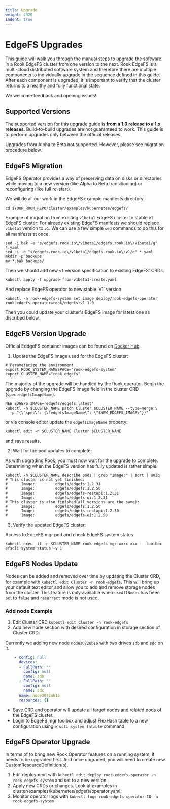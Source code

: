```yaml
---
title: Upgrade
weight: 4920
indent: true
---
```


# EdgeFS Upgrades

This guide will walk you through the manual steps to upgrade the software in a Rook EdgeFS cluster
from one version to the next. Rook EdgeFS is a multi-cloud distributed software system and
therefore there are multiple components to individually upgrade in the sequence defined in this
guide. After each component is upgraded, it is important to verify that the cluster returns to a
healthy and fully functional state.

We welcome feedback and opening issues!

## Supported Versions

The supported version for this upgrade guide is **from a 1.0 release to a 1.x releases**.
Build-to-build upgrades are not guaranteed to work. This guide is to perform upgrades only between
the official releases.

Upgrades from Alpha to Beta not supported. However, please see migration procedure below.

## EdgeFS Migration

EdgeFS Operator provides a way of preserving data on disks or directories while moving to a
new version (like Alpha to Beta transitioning) or reconfiguring (like full re-start).

We will do all our work in the EdgeFS example manifests directory.

```console
cd $YOUR_ROOK_REPO/cluster/examples/kubernetes/edgefs/
```

Example of migration from existing `v1beta1` EdgeFS cluster to stable `v1` EdgeFS cluster:
For already existing EdgeFS manifests we should replace `v1beta1` version to `v1`.
We can use a few simple `sed` commands to do this for all manifests at once.

```console
sed -i.bak -e "s/edgefs.rook.io\/v1beta1/edgefs.rook.io\/v1beta1/g" *.yaml
sed -i -e "s/edgefs.rook.io\/v1beta1/edgefs.rook.io\/v1/g" *.yaml
mkdir -p backups
mv *.bak backups/
```

Then we should add new `v1` version specification to existing EdgeFS' CRDs.

```console
kubectl apply -f upgrade-from-v1beta1-create.yaml
```

And replace EdgeFS operator to new stable 'v1' version

```console
kubectl -n rook-edgefs-system set image deploy/rook-edgefs-operator rook-edgefs-operator=rook/edgefs:v1.1.0
```

Then you could update your cluster's EdgeFS image for latest one as discribed below.

## EdgeFS Version Upgrade

Official EddgeFS container images can be found on [Docker Hub](https://hub.docker.com/r/edgefs/edgefs/tags).

1. Update the EdgeFS image used for the EdgeFS cluster:

```console
# Parameterize the environment
export ROOK_SYSTEM_NAMESPACE="rook-edgefs-system"
export CLUSTER_NAME="rook-edgefs"
```

The majority of the upgrade will be handled by the Rook operator. Begin the upgrade by changing the
EdgeFS image field in the cluster CRD (`spec:edgefsImageName`).

```console
NEW_EDGEFS_IMAGE='edgefs/edgefs:latest'
kubectl -n $CLUSTER_NAME patch Cluster $CLUSTER_NAME --type=merge \
  -p "{\"spec\": {\"edgefsImageName\": \"$NEW_EDGEFS_IMAGE\"}}"
```

or via console editor update the `edgefsImageName` property:

```console
kubectl edit -n $CLUSTER_NAME Cluster $CLUSTER_NAME
```

and save results.

2. Wait for the pod updates to complete:

As with upgrading Rook, you must now wait for the upgrade to complete. Determining when the EdgeFS
version has fully updated is rather simple.

```console
kubectl -n $CLUSTER_NAME describe pods | grep "Image:" | sort | uniq
# This cluster is not yet finished:
#      Image:         edgefs/edgefs:1.2.31
#      Image:         edgefs/edgefs:1.2.50
#      Image:         edgefs/edgefs-restapi:1.2.31
#      Image:         edgefs/edgefs-ui:1.2.31
# This cluster is also finished(all versions are the same):
#      Image:         edgefs/edgefs:1.2.50
#      Image:         edgefs/edgefs-restapi:1.2.50
#      Image:         edgefs/edgefs-ui:1.2.50
```

3. Verify the updated EdgeFS cluster:

Access to  EdgeFS mgr pod and check EdgeFS system status

```console
kubectl exec -it -n $CLUSTER_NAME rook-edgefs-mgr-xxxx-xxx -- toolbox
efscli system status -v 1
```

## EdgeFS Nodes Update

Nodes can be added and removed over time by updating the Cluster CRD, for example with `kubectl edit Cluster -n rook-edgefs`.
This will bring up your default text editor and allow you to add and remove storage nodes from the cluster.
This feature is only available when `useAllNodes` has been set to `false` and `resurrect` mode is not used.

### Add node Example

1. Edit Cluster CRD `kubectl edit Cluster -n rook-edgefs`
2. Add new node section with desired configuration in storage section of Cluster CRD:

Currently we adding new node `node3072ub16` with two drives `sdb` and `sdc` on it.

```yaml
    - config: null
      devices:
      - FullPath: ""
        config: null
        name: sdb
      - FullPath: ""
        config: null
        name: sdc
      name: node3072ub16
      resources: {}
```

* Save CRD and operator will update all target nodes and related pods of the EdgeFS cluster.
* Login to EdgeFS mgr toolbox and adjust FlexHash table to a new configuration using `efscli system fhtable` command.


## EdgeFS Operator Upgrade

In terms of to bring new Rook Operator features on a running system, it needs to be upgraded first.
And once upgraded, you will need to create new CustomResourceDefinition(s).

1. Edit deployment with `kubectl edit deploy rook-edgefs-operator -n rook-edgefs-system` and set to a new version
2. Apply new CRDs or changes. Look at examples in cluster/examples/kubernetes/edgefs/operator.yaml.
3. Monitor operator logs with `kubectl logs rook-edgefs-operator-ID -n rook-edgefs-system`
